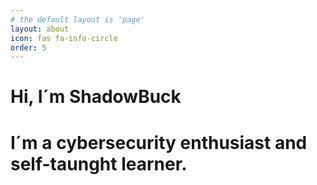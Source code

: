 ```yaml
---
# the default layout is 'page'
layout: about
icon: fas fa-info-circle
order: 5
---
```

# Hi, I´m ShadowBuck

# I´m a cybersecurity enthusiast and self-taunght learner.

